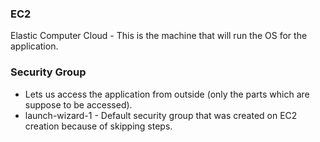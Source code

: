 ### EC2
Elastic Computer Cloud - This is the machine that will run the OS for the application.

### Security Group
- Lets us access the application from outside (only the parts which are suppose to be accessed).
- launch-wizard-1 - Default security group that was created on EC2 creation because of skipping steps.

